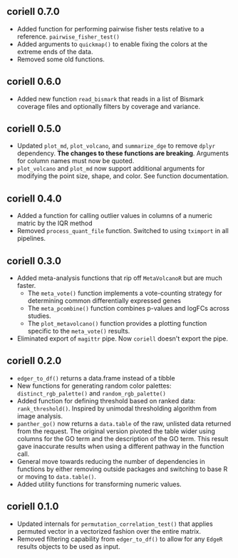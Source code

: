 ## coriell 0.7.0

- Added function for performing pairwise fisher tests relative to a reference. 
`pairwise_fisher_test()`
- Added arguments to `quickmap()` to enable fixing the colors at the extreme ends
of the data.
- Removed some old functions.

## coriell 0.6.0

- Added new function `read_bismark` that reads in a list of Bismark coverage files
and optionally filters by coverage and variance.

## coriell 0.5.0

- Updated `plot_md`, `plot_volcano`, and `summarize_dge` to remove `dplyr` dependency. 
**The changes to these functions are breaking**. Arguments for column names must now be quoted.
- `plot_volcano` and `plot_md` now support additional arguments for modifying the point
size, shape, and color. See function documentation.

## coriell 0.4.0

- Added a function for calling outlier values in columns of a numeric matric by 
the IQR method
- Removed `process_quant_file` function. Switched to using `tximport` in all 
pipelines.

## coriell 0.3.0

- Added meta-analysis functions that rip off `MetaVolcanoR` but are much faster. 
  - The `meta_vote()` function implements a vote-counting strategy for determining 
  common differentially expressed genes
  - The `meta_pcombine()` function combines p-values and logFCs across studies.
  - The `plot_metavolcano()` function provides a plotting function specific to the 
  `meta_vote()` results.
- Eliminated export of `magittr` pipe. Now `coriell` doesn't export the pipe.

## coriell 0.2.0

- `edger_to_df()` returns a data.frame instead of a tibble
- New functions for generating random color palettes: `distinct_rgb_palette()`
and `random_rgb_palette()`
- Added function for defining threshold based on ranked data: `rank_threshold()`. 
Inspired by unimodal thresholding algorithm from image analysis.
- `panther_go()` now returns a `data.table` of the raw, unlisted data returned from 
the request. The original version pivoted the table wider using columns for the
GO term and the description of the GO term. This result gave inaccurate results
when using a different pathway in the function call. 
- General move towards reducing the number of dependencies in functions by either
removing outside packages and switching to base R or moving to `data.table()`.
- Added utility functions for transforming numeric values.

## coriell 0.1.0

- Updated internals for `permutation_correlation_test()` that applies permuted 
vector in a vectorized fashion over the entire matrix. 
- Removed filtering capability from `edger_to_df()` to allow for any `EdgeR` 
results objects to be used as input.

